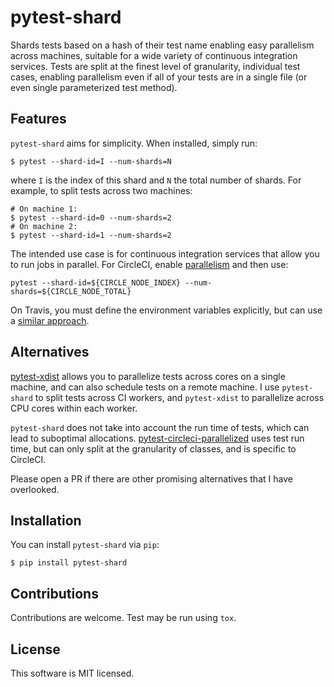 # pytest-shard

Shards tests based on a hash of their test name enabling easy parallelism across machines, suitable for a wide variety of continuous integration services. Tests are split at the finest level of granularity, individual test cases, enabling parallelism even if all of your tests are in a single file (or even single parameterized test method).

## Features

`pytest-shard` aims for simplicity. When installed, simply run:

```
$ pytest --shard-id=I --num-shards=N
```

where `I` is the index of this shard and `N` the total number of shards. For example, to split tests across two machines:

```
# On machine 1:
$ pytest --shard-id=0 --num-shards=2
# On machine 2:
$ pytest --shard-id=1 --num-shards=2
```

The intended use case is for continuous integration services that allow you to run jobs in parallel. For CircleCI, enable [parallelism](https://circleci.com/docs/2.0/parallelism-faster-jobs/) and then use:
```
pytest --shard-id=${CIRCLE_NODE_INDEX} --num-shards=${CIRCLE_NODE_TOTAL}
```

On Travis, you must define the environment variables explicitly, but can use a [similar approach](https://docs.travis-ci.com/user/speeding-up-the-build/).

## Alternatives

[pytest-xdist](https://github.com/pytest-dev/pytest-xdist) allows you to parallelize tests across cores on a single machine, and can also schedule tests on a remote machine. I use `pytest-shard` to split tests across CI workers, and `pytest-xdist` to parallelize across CPU cores within each worker.

`pytest-shard` does not take into account the run time of tests, which can lead to suboptimal allocations. [pytest-circleci-parallelized](https://github.com/ryanwilsonperkin/pytest-circleci-parallelized) uses test run time, but can only split at the granularity of classes, and is specific to CircleCI.

Please open a PR if there are other promising alternatives that I have overlooked.

## Installation

You can install `pytest-shard` via `pip`:

```
$ pip install pytest-shard
```

## Contributions

Contributions are welcome. Test may be run using `tox`.

## License

This software is MIT licensed.
